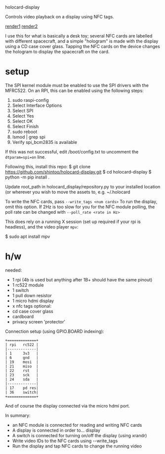 holocard-display

Controls video playback on a display using NFC tags.

[render1](assets/mockup/forward-housing.png)
[render2](assets/mockup/reverse-no-housing.png)

I use this for what is basically a desk toy; several NFC cards are labelled with different
spacecraft, and a simple "hologram" is made with the display using a CD case cover glass.
Tapping the NFC cards on the device changes the hologram to display the spacecraft on
the card.

setup
=====
The SPI kernel module must be enabled to use the SPI drivers with the MFRC522.
On an RPI, this can be enabled using the following steps:

1. sudo raspi-config
2. Select Interface Options
3. Select SPI
4. Select Yes
5. Select OK
6. Select Finish
7. sudo reboot
8. lsmod | grep spi
9. Verify spi_bcm2835 is available

If this was not successful, edit /boot/config.txt to uncomment the `dtparam=spi=on` line.

Following this, install this repo:
$ git clone https://github.com/shintoo/holocard-display.git
$ cd holocard-display
$ python -m pip install .

Update root_path in holocard_display/repository.py to your installed location (or wherever
you wish to move the assets to, e.g. ~/.holocard

To write the NFC cards, pass `--write_tags <num cards>`
To run the display, omit this option.
If 2Hz is too slow for you for the NFC module polling, the poll
rate can be changed with `--poll_rate <rate in Hz>`

This does rely on a running X session (set up required if your rpi is headless), and
the video player `mpv`:

$ sudo apt install mpv

h/w
===

needed:
- 1 rpi (4b is used but anything after 1B+ should have the same pinout)
- 1 rc522 module
- 1 switch
- 1 pull down resistor
- 1 micro hdmi display
- x nfc tags
optional:
- cd case cover glass
- cardboard
- privacy screen 'protector'

Connection setup (using GPIO.BOARD indexing):
```
+=============+
| rpi   rc522 |
|-------------|
| 1     3v3   |
| 6     gnd   |
| 19    mosi  |
| 21    miso  |
| 22    rst   |
| 23    sck   |
| 24    sda   |
|-------------|
| 17    pd res|
| 36    switch|
+=============+
```
And of course the display connected via the micro hdmi port.

In summary:
 - an NFC module is connected for reading and writing NFC cards
 - A display is connected in order to... display
 - A switch is connected for turning on/off the display (using xrandr)
 - Write video IDs to the NFC cards using --write_tags <num tags>
 - Run the display and tap NFC cards to change the running video
